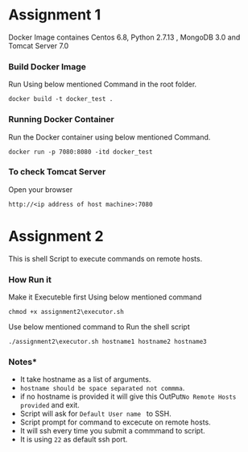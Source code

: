 # Assignment 1
Docker Image containes Centos 6.8, Python 2.7.13 , MongoDB 3.0 and Tomcat Server 7.0

### Build Docker Image
Run Using below mentioned Command in the root folder.

```
docker build -t docker_test .
```

### Running Docker Container
Run the Docker container using below mentioned Command.

```
docker run -p 7080:8080 -itd docker_test
```

### To check Tomcat Server
Open your browser

```
http://<ip address of host machine>:7080
```
# Assignment 2
This is shell Script to execute commands on remote hosts.

### How Run it
Make it Executeble first
Using below mentioned command
```
chmod +x assignment2\executor.sh
```

Use below mentioned command to Run the shell script

```
./assignment2\executor.sh hostname1 hostname2 hostname3
```

### Notes*
* It take hostname as a list of arguments.
* ```hostname should be space separated not commma```.
* if no hostname is provided it will give this OutPut``` No Remote Hosts provided ``` and exit.
* Script will ask for ```Default User name ``` to SSH.
* Script prompt for command to excecute on remote hosts.
* It will ssh every time you submit a commmand to script.
* It is using ```22``` as default ssh port.
